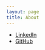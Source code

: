 ```yaml
---
layout: page
title: About
---
```


* [LinkedIn](http://au.linkedin.com/in/timothypdevries/)
* [GitHub](https://github.com/timbodv)

